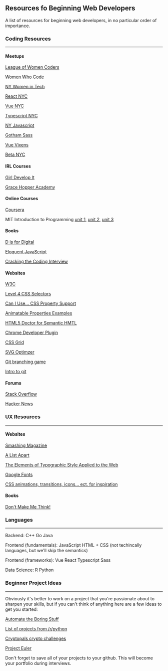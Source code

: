 ## Resources fo Beginning Web Developers
A list of resources for beginning web developers, in no particular order of importance. 


### Coding Resources
---

#### Meetups 
[League of Women Coders](https://www.meetup.com/League-of-Women-Coders/) 

[Women Who Code](https://www.meetup.com/WomenWhoCodeNYC/)

[NY Women in Tech](https://www.meetup.com/nywomentech/)

[React NYC](https://www.meetup.com/ReactNYC/)

[Vue NYC](https://www.meetup.com/vueJsNYC/)

[Typescript NYC](https://www.meetup.com/TypeScriptNYC/) 

[NY Javascript](https://www.meetup.com/NY-JavaScript/) 

[Gotham Sass](https://www.meetup.com/gothamsass/) 

[Vue Vixens](https://vuevixens.org/)

[Beta NYC](https://www.meetup.com/betanyc) 

#### IRL Courses 
[Girl Develop It](https://www.meetup.com/girldevelopit/)

[Grace Hopper Academy](https://www.gracehopper.com/)

#### Online Courses 
[Coursera](https://www.coursera.org/)

MIT Introduction to Programming [unit 1](https://ocw.mit.edu/courses/electrical-engineering-and-computer-science/6-00sc-introduction-to-computer-science-and-programming-spring-2011/unit-1/), [unit 2](https://ocw.mit.edu/courses/electrical-engineering-and-computer-science/6-00sc-introduction-to-computer-science-and-programming-spring-2011/unit-2/), [unit 3](https://ocw.mit.edu/courses/electrical-engineering-and-computer-science/6-00sc-introduction-to-computer-science-and-programming-spring-2011/unit-3/)

#### Books 
[D is for Digital](https://www.amazon.com/dp/B0075XZL2M/ref=dp-kindle-redirect?_encoding=UTF8&btkr=1)

[Eloquent JavaScript](https://www.amazon.com/Eloquent-JavaScript-2nd-Ed-Introduction-ebook/dp/B00QL616UU/ref=sr_1_1?s=digital-text&ie=UTF8&qid=1541387441&sr=1-1&keywords=eloquent+javascript)

[Cracking the Coding Interview](https://www.amazon.com/Cracking-Coding-Interview-Programming-Questions/dp/098478280X) 

#### Websites 
[W3C](https://www.w3.org/standards/) 

[Level 4 CSS Selectors](https://www.w3.org/TR/selectors-4/) 

[Can I Use... CSS Property Support](https://caniuse.com/)

[Animatable Properties Examples](http://leaverou.github.com/animatable/) 

[HTML5 Doctor for Semantic HMTL](http://html5doctor.com/element-index/) 

[Chrome Developer Plugin](https://chrome.google.com/webstore/detail/web-developer/bfbameneiokkgbdmiekhjnmfkcnldhhm?hl=en-US) 

[CSS Grid](https://css-tricks.com/snippets/css/complete-guide-grid/) 

[SVG Optimzer](https://jakearchibald.github.io/svgomg/) 

[Git branching game](https://learngitbranching.js.org/)

[Intro to git](https://www.atlassian.com/git) 

#### Forums
[Stack Overflow](https://stackoverflow.com/)

[Hacker News](https://news.ycombinator.com/) 


### UX Resources 
---

#### Websites 
[Smashing Magazine](https://www.smashingmagazine.com/)

[A List Apart](https://alistapart.com/)

[The Elements of Typographic Style Applied to the Web](http://webtypography.net/intro/)

[Google Fonts](http://www.google.com/fonts) 

[CSS animations, transitions, icons... ect. for inspiration](https://tympanus.net/codrops/) 


#### Books
[Don't Make Me Think!](https://www.amazon.com/Dont-Make-Me-Think-Usability/dp/0321344758) 


### Languages 
--- 
Backend:
C++
Go
Java

Frontend (fundamentals):
JavaScript 
HTML + CSS (not techincally languages, but we'll skip the semantics)

Frontend (frameworks): 
Vue
React
Typescript
Sass

Data Science:
R
Python

### Beginner Project Ideas
--- 

Obviously it's better to work on a project that you're passionate about to sharpen your skills, but if you can't think of anything here are a few ideas to get you started: 

[Automate the Boring Stuff](https://automatetheboringstuff.com/)

[List of projects from /r/python](https://docs.google.com/document/d/1TyqD2_oDtiQIh_Y55J5RfeA91JJECc97xYIKM112H9I/edit)

[Cryptopals crypto challenges](https://cryptopals.com/)

[Project Euler](https://projecteuler.net/)

Don't forget to save all of your projects to your github. This will become your portfolio during interviews.
